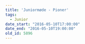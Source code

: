 ```yaml
---
title: 'Juniormøde - Pioner'
tags:
  - Junior
date_start: "2016-05-10T17:00:00"
date_end: "2016-05-10T19:00:00"
old_id: 5896
---
```

